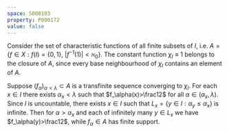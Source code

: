 ```yaml
---
space: S000103
property: P000172
value: false
---
```


Consider the set of characteristic functions of all finite subsets of $I$,
i.e. $A=\{f\in X: f(I)=\{0,1\},\ |f^{-1}(1)|<\aleph_0\}$.
The constant function $\chi_I\equiv 1$ belongs to the closure of $A$, since every base neighbourhood of $\chi_I$
contains an element of $A$.

Suppose $(f_\alpha)_{\alpha<\lambda}\subset A$ is a transfinite sequence converging to $\chi_I$.
For each $x\in I$ there exists $\alpha_x<\lambda$ such that
$f_\alpha(x)>\frac12$ for all $\alpha\in(\alpha_x,\lambda)$.
Since $I$ is uncountable, there exists $x\in I$ such that $L_x=\{y\in I: \alpha_y\leq \alpha_x\}$ is infinite.
Then for $\alpha>\alpha_x$ and each of infinitely many $y\in L_x$ we have $f_\alpha(y)>\frac12$, while $f_\alpha\in A$ has finite support.
